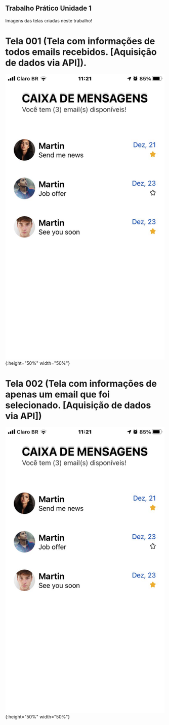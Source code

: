 ## Trabalho Prático Unidade 1
Imagens das telas criadas neste trabalho!

# Tela 001 (Tela com informações de todos emails recebidos. [Aquisição de dados via API]).

![alt text](https://github.com/yJFelipeSS/DevMobile-2021.2/blob/main/trabalho001/Print%20Tela%20%23001.jpg){:height="50%" width="50%"}

# Tela 002 (Tela com informações de apenas um email que foi selecionado. [Aquisição de dados via API])

![alt text](https://github.com/yJFelipeSS/DevMobile-2021.2/blob/main/trabalho001/Print%20Tela%20%23001.jpg){:height="50%" width="50%"}
